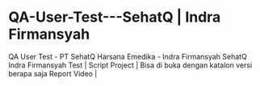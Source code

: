 # QA-User-Test---SehatQ | Indra Firmansyah
QA User Test - PT SehatQ Harsana Emedika - Indra Firmansyah
SehatQ Indra Firmansyah Test | Script Project | Bisa di buka dengan katalon versi berapa saja
Report Video | 
